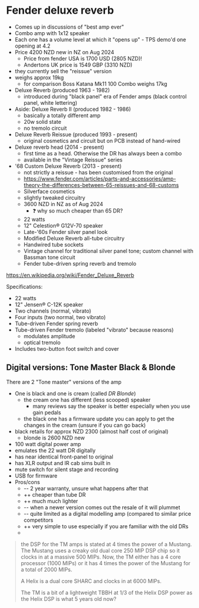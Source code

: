 # Fender deluxe reverb

-   Comes up in discussions of "best amp ever"
-   Combo amp with 1x12 speaker
-   Each one has a volume level at which it "opens up" - TPS demo'd one opening at 4.2
-   Price 4200 NZD new in NZ on Aug 2024
    -   Price from fender USA is 1700 USD (2805 NZD)!
    -   Andertons UK price is 1549 GBP (3310 NZD)
-   they currently sell the "reissue" version
-   weighs approx 19kg
    -   for comparison Boss Katana Mk11 100 Combo weighs 17kg
-   Deluxe Reverb (produced 1963 - 1982)
    -   introduced during "black panel" era of Fender amps (black control panel, white lettering)
-   Aside: Deluxe Reverb II (produced 1982 - 1986)
    -   basically a totally different amp
    -   20w solid state
    -   no tremolo circuit
-   Deluxe Reverb Reissue (produced 1993 - present)
    -   original cosmetics and circuit but on PCB instead of hand-wired
-   Deluxe reverb head (2014 - present)
    -   first time as a head. Otherwise the DR has always been a combo
    -   available in the "Vintage Reissue" series
-   '68 Custom Deluxe Reverb (2013 - present)
    -   not strictly a reissue - has been customised from the original
    -   https://www.fender.com/articles/parts-and-accessories/amp-theory-the-differences-between-65-reissues-and-68-customs
    -   Silverface cosmetics
    -   slightly tweaked circuitry
    -   3600 NZD in NZ as of Aug 2024
        -   :question: why so much cheaper than 65 DR?
    -   22 watts
    -   12" Celestion® G12V-70 speaker
    -   Late-'60s Fender silver panel look
    -   Modified Deluxe Reverb all-tube circuitry
    -   Handwired tube sockets
    -   Vintage channel for traditional silver panel tone; custom channel with Bassman tone circuit
    -   Fender tube-driven spring reverb and tremolo

https://en.wikipedia.org/wiki/Fender_Deluxe_Reverb

Specifications:

-   22 watts
-   12" Jensen® C-12K speaker
-   Two channels (normal, vibrato)
-   Four inputs (two normal, two vibrato)
-   Tube-driven Fender spring reverb
-   Tube-driven Fender tremolo (labeled "vibrato" because reasons)
    -   modulates amplitude
    -   optical tremolo
-   Includes two-button foot switch and cover

## Digital versions: Tone Master Black & Blonde

There are 2 "Tone master" versions of the amp

-   One is black and one is cream (called _DR Blonde_)
    -   the cream one has different (less scooped) speaker
        -   many reviews say the speaker is better especially when you use gain pedals
    -   the black one has a firmware update you can apply to get the changes in the cream (unsure if
        you can go back)
-   black retails for approx NZD 2300 (almost half cost of original)
    -   blonde is 2600 NZD new
-   100 watt digital power amp
-   emulates the 22 watt DR digitally
-   has near identical front-panel to original
-   has XLR output and IR cab sims built in
-   mute switch for silent stage and recording
-   USB for firmware
-   Pros/cons
    -   -- 2 year warranty, unsure what happens after that
    -   ++ cheaper than tube DR
    -   ++ much much lighter
    -   -- when a newer version comes out the resale of it will plummet
    -   -- quite limited as a digital modelling amp (compared to similar price competitors
    -   ++ very simple to use especially if you are familiar with the old DRs
    -

> the DSP for the TM amps is stated at 4 times the power of a Mustang. The Mustang uses a creaky old
> dual core 250 MIP DSP chip so it clocks in at a massive 500 MIPs. Now, the TM either has a 4 core
> processor (1000 MIPs) or it has 4 times the power of the Mustang for a total of 2000 MIPs.
>
> A Helix is a dual core SHARC and clocks in at 6000 MIPs.
>
> The TM is a bit of a lightweight TBBH at 1/3 of the Helix DSP power as the Helix DSP is what 5
> years old now?
